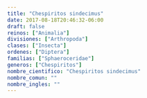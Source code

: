 ```yaml
---
title: "Chespiritos sindecimus"
date: 2017-08-18T20:46:32-06:00
draft: false
reinos: ["Animalia"]
divisiones: ["Arthropoda"]
clases: ["Insecta"]
ordenes: ["Diptera"]
familias: ["Sphaeroceridae"]
generos: ["Chespiritos"]
nombre_cientifico: "Chespiritos sindecimus"
nombre_comun: ""
nombre_ingles: ""
---
```

